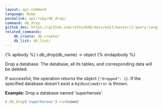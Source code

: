 ```yaml
---
layout: api-command 
language: Ruby
permalink: api/ruby/db_drop/
command: db_drop
github_doc: https://github.com/rethinkdb/docs/edit/master/2-query-language/api/ruby/accessing-rql/db_drop.md
related_commands:
    db_create: db_create/
    db_list: db_list/
---
```



{% apibody %}
r.db_drop(db_name) &rarr; object
{% endapibody %}

Drop a database. The database, all its tables, and corresponding data will be deleted.

If successful, the operation returns the object `{"dropped": 1}`. If the specified database
doesn't exist a `RqlRuntimeError` is thrown.

__Example:__ Drop a database named 'superheroes'.

```rb
r.db_drop('superheroes').run(conn)
```

